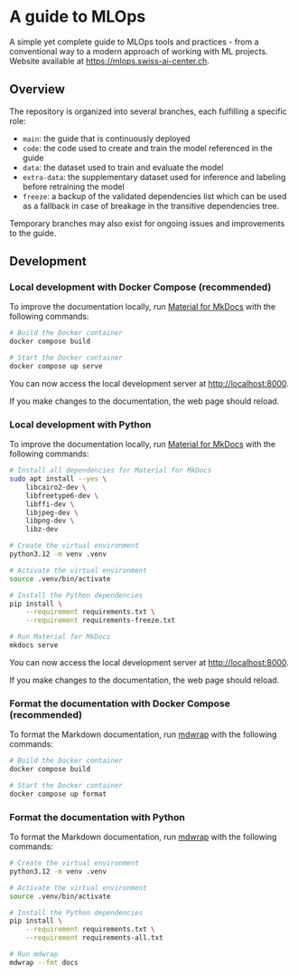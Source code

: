 # A guide to MLOps

A simple yet complete guide to MLOps tools and practices - from a conventional
way to a modern approach of working with ML projects. Website available at
<https://mlops.swiss-ai-center.ch>.

## Overview

The repository is organized into several branches, each fulfilling a specific role:

* `main`: the guide that is continuously deployed
* `code`: the code used to create and train the model referenced in the guide
* `data`: the dataset used to train and evaluate the model
* `extra-data`: the supplementary dataset used for inference and labeling before retraining the model
* `freeze`: a backup of the validated dependencies list which can be used as a fallback in case of breakage in the transitive dependencies tree.

Temporary branches may also exist for ongoing issues and improvements to the guide.

## Development

### Local development with Docker Compose (recommended)

To improve the documentation locally, run
[Material for MkDocs](https://squidfunk.github.io/mkdocs-material/) with the
following commands:

```sh
# Build the Docker container
docker compose build

# Start the Docker container
docker compose up serve
```

You can now access the local development server at <http://localhost:8000>.

If you make changes to the documentation, the web page should reload.

### Local development with Python

To improve the documentation locally, run
[Material for MkDocs](https://squidfunk.github.io/mkdocs-material/) with the
following commands:

```sh
# Install all dependencies for Material for MkDocs
sudo apt install --yes \
    libcairo2-dev \
    libfreetype6-dev \
    libffi-dev \
    libjpeg-dev \
    libpng-dev \
    libz-dev

# Create the virtual environment
python3.12 -m venv .venv

# Activate the virtual environment
source .venv/bin/activate

# Install the Python dependencies
pip install \
    --requirement requirements.txt \
    --requirement requirements-freeze.txt

# Run Material for MkDocs
mkdocs serve
```

You can now access the local development server at <http://localhost:8000>.

If you make changes to the documentation, the web page should reload.

### Format the documentation with Docker Compose (recommended)

To format the Markdown documentation, run
[mdwrap](https://github.com/swiss-ai-center/mdwrap) with the following commands:

```sh
# Build the Docker container
docker compose build

# Start the Docker container
docker compose up format
```

### Format the documentation with Python

To format the Markdown documentation, run
[mdwrap](https://github.com/swiss-ai-center/mdwrap) with the following commands:

```sh
# Create the virtual environment
python3.12 -m venv .venv

# Activate the virtual environment
source .venv/bin/activate

# Install the Python dependencies
pip install \
    --requirement requirements.txt \
    --requirement requirements-all.txt

# Run mdwrap
mdwrap --fmt docs
```
